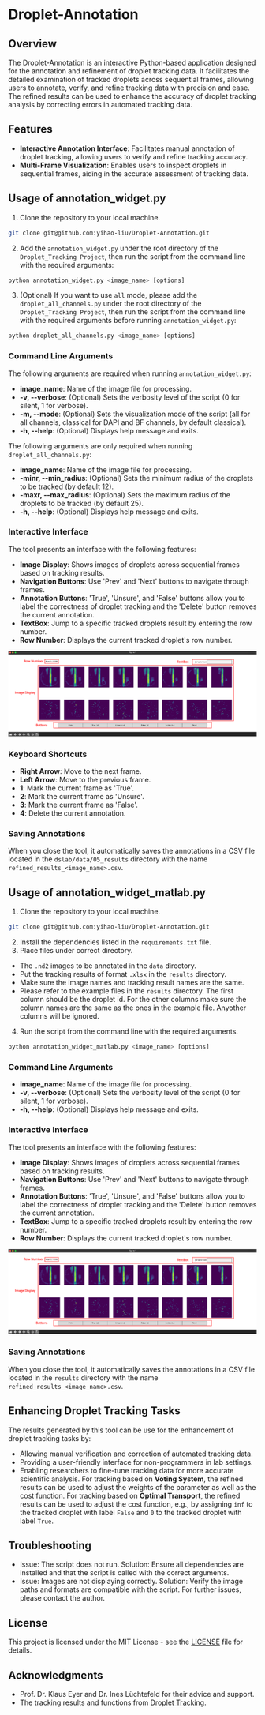 # Droplet-Annotation

## Overview

The Droplet-Annotation is an interactive Python-based application designed for the annotation and refinement of droplet tracking data. It facilitates the detailed examination of tracked droplets across sequential frames, allowing users to annotate, verify, and refine tracking data with precision and ease. The refined results can be used to enhance the accuracy of droplet tracking analysis by correcting errors in automated tracking data.

## Features
- **Interactive Annotation Interface**: Facilitates manual annotation of droplet tracking, allowing users to verify and refine tracking accuracy.
- **Multi-Frame Visualization**: Enables users to inspect droplets in sequential frames, aiding in the accurate assessment of tracking data.

## Usage of annotation_widget.py
1. Clone the repository to your local machine.
```bash
git clone git@github.com:yihao-liu/Droplet-Annotation.git
```
2. Add the `annotation_widget.py` under the root directory of the `Droplet_Tracking Project`, then run the script from the command line with the required arguments:

```python
python annotation_widget.py <image_name> [options]
```
3. (Optional) If you want to use `all` mode, please add the `droplet_all_channels.py` under the root directory of the `Droplet_Tracking Project`, then run the script from the command line with the required arguments before running `annotation_widget.py`:

```python
python droplet_all_channels.py <image_name> [options]
```

### Command Line Arguments
The following arguments are required when running `annotation_widget.py`:
- **image_name**: Name of the image file for processing.
- **-v, --verbose**: (Optional) Sets the verbosity level of the script (0 for silent, 1 for verbose).
- **-m, --mode**: (Optional) Sets the visualization mode of the script (all for all channels, classical for DAPI and BF channels, by default classical).
- **-h, --help**: (Optional) Displays help message and exits.

The following arguments are only required when running `droplet_all_channels.py`:
- **image_name**: Name of the image file for processing.
- **-minr, --min_radius**: (Optional) Sets the minimum radius of the droplets to be tracked (by default 12).
- **-maxr, --max_radius**: (Optional) Sets the maximum radius of the droplets to be tracked (by default 25).
- **-h, --help**: (Optional) Displays help message and exits.


### Interactive Interface
The tool presents an interface with the following features:

- **Image Display**: Shows images of droplets across sequential frames based on tracking results.
- **Navigation Buttons**: Use 'Prev' and 'Next' buttons to navigate through frames.
- **Annotation Buttons**: 'True', 'Unsure', and 'False' buttons allow you to label the correctness of droplet tracking and the 'Delete' button removes the current annotation.
- **TextBox**: Jump to a specific tracked droplets result by entering the row number.
- **Row Number**: Displays the current tracked droplet's row number.

![Interface](/readme_image/interface.png)

### Keyboard Shortcuts
- **Right Arrow**: Move to the next frame.
- **Left Arrow**: Move to the previous frame.
- **1**: Mark the current frame as 'True'.
- **2**: Mark the current frame as 'Unsure'.
- **3**: Mark the current frame as 'False'.
- **4**: Delete the current annotation.

### Saving Annotations

When you close the tool, it automatically saves the annotations in a CSV file located in the `dslab/data/05_results` directory with the name `refined_results_<image_name>.csv`.


## Usage of annotation_widget_matlab.py


1. Clone the repository to your local machine.
```bash
git clone git@github.com:yihao-liu/Droplet-Annotation.git
```
2. Install the dependencies listed in the `requirements.txt` file.
3. Place files under correct directory.
- The `.nd2` images to be annotated in the `data` directory. 
- Put the tracking results of format `.xlsx` in the `results` directory. 
- Make sure the image names and tracking result names are the same. 
- Please refer to the example files in the `results` directory. The first column should be the droplet id. For the other columns make sure the column names are the same as the ones in the example file. Anyother columns will be ignored.
4. Run the script from the command line with the required arguments.
```python
python annotation_widget_matlab.py <image_name> [options]
```

### Command Line Arguments
- **image_name**: Name of the image file for processing.
- **-v, --verbose**: (Optional) Sets the verbosity level of the script (0 for silent, 1 for verbose).
- **-h, --help**: (Optional) Displays help message and exits.

### Interactive Interface
The tool presents an interface with the following features:

- **Image Display**: Shows images of droplets across sequential frames based on tracking results.
- **Navigation Buttons**: Use 'Prev' and 'Next' buttons to navigate through frames.
- **Annotation Buttons**: 'True', 'Unsure', and 'False' buttons allow you to label the correctness of droplet tracking and the 'Delete' button removes the current annotation.
- **TextBox**: Jump to a specific tracked droplets result by entering the row number.
- **Row Number**: Displays the current tracked droplet's row number.

![Interface](/readme_image/interface.png)

### Saving Annotations

When you close the tool, it automatically saves the annotations in a CSV file located in the `results` directory with the name `refined_results_<image_name>.csv`.

## Enhancing Droplet Tracking Tasks

The results generated by this tool can be use for the enhancement of droplet tracking tasks by:

- Allowing manual verification and correction of automated tracking data.
- Providing a user-friendly interface for non-programmers in lab settings.
- Enabling researchers to fine-tune tracking data for more accurate scientific analysis. For tracking based on **Voting System**, the refined results can be used to adjust the weights of the parameter as well as the cost function. For tracking based on **Optimal Transport**, the refined results can be used to adjust the cost function, e.g., by assigning `inf` to the tracked droplet with label `False` and `0` to the tracked droplet with label `True`.

## Troubleshooting

- Issue: The script does not run.
Solution: Ensure all dependencies are installed and that the script is called with the correct arguments.
- Issue: Images are not displaying correctly.
Solution: Verify the image paths and formats are compatible with the script.
For further issues, please contact the author.


## License
This project is licensed under the MIT License - see the [LICENSE](LICENSE) file for details.


## Acknowledgments
- Prof. Dr. Klaus Eyer and Dr. Ines Lüchtefeld for their advice and support.
- The tracking results and functions from [Droplet Tracking](https://github.com/antoinebasseto/dslab). 